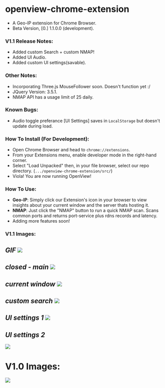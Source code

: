 # openview-chrome-extension
- A Geo-IP extension for Chrome Browser.
- Beta Version, [0.] 1.1.0.0 (development).

### V1.1 Release Notes:
- Added custom Search + custom NMAP!
- Added UI Audio.
- Added custom UI settings(savable).

### Other Notes:
- Incorporating Three.js MouseFollower soon. Doesn't function yet :/
- JQuery Version: 3.5.1.
- NMAP API has a usage limit of 25 daily.

### Known Bugs:
- Audio toggle preferance [UI Settings] saves in `LocalStorage` but doesn't update during load.

### How To Install (For Development):
- Open Chrome Browser and head to `chrome://extensions`.
- From your Extensions menu, enable developer mode in the right-hand corner.
- Select "Load Unpacked" then, in your file browser, select our repo directory. (`.../openview-chrome-extension/src/`)
- Viola! You are now running OpenView!

### How To Use:
- **Geo-IP**: Simply click our Extension's icon in your browser to view insights about your current window and the server thats hosting it.
- **NMAP**: Just click the "NMAP" button to run a quick NMAP scan. Scans common ports and returns port-service plus rdns records and latency.
- Adding more features soon!

### V1.1 Images:

*GIF*
![](https://cdn.discordapp.com/attachments/635539301790384171/717798508165333072/ezgif-2-e556b915ccdb.gif)
----
*closed - main*
![](https://cdn.discordapp.com/attachments/635539301790384171/717634580252983436/1.png)
----
*current window*
![](https://cdn.discordapp.com/attachments/635539301790384171/717634582744399882/2.png)
----
*custom search*
![](https://cdn.discordapp.com/attachments/635539301790384171/717634584002428938/3.png)
----
*UI settings 1*
![](https://cdn.discordapp.com/attachments/635539301790384171/717634586238124112/4.png)
----
*UI settings 2*
----
![](https://cdn.discordapp.com/attachments/635539301790384171/717634588033286174/5.png)

# V1.0 Images:
![](https://cdn.discordapp.com/attachments/635539301790384171/716817305811550248/asdfasadgfhfasf.png)
